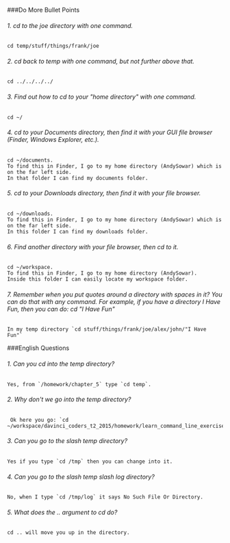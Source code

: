 ###Do More Bullet Points<br/>
###### 1. cd to the joe directory with one command.<br/>
  
    cd temp/stuff/things/frank/joe
    
###### 2. cd back to temp with one command, but not further above that.

    cd ../../../../
    
###### 3. Find out how to cd to your "home directory" with one command.
    
    cd ~/
    
###### 4. cd to your Documents directory, then find it with your GUI file browser (Finder, Windows Explorer, etc.).

    cd ~/documents. 
    To find this in Finder, I go to my home directory (AndySowar) which is on the far left side.
    In that folder I can find my documents folder.
    
###### 5. cd to your Downloads directory, then find it with your file browser.

    cd ~/downloads. 
    To find this in Finder, I go to my home directory (AndySowar) which is on the far left side.
    In this folder I can find my downloads folder.
    
###### 6. Find another directory with your file browser, then cd to it.

    cd ~/workspace. 
    To find this in Finder, I go to my home directory (AndySowar). 
    Inside this folder I can easily locate my workspace folder.
    
###### 7. Remember when you put quotes around a directory with spaces in it? You can do that with any command. For example, if you have a directory I Have Fun, then you can do: cd "I Have Fun"

    In my temp directory `cd stuff/things/frank/joe/alex/john/"I Have Fun"`
        
###English Questions

###### 1. Can you cd into the temp directory?

    Yes, from `/homework/chapter_5` type `cd temp`.
    
###### 2. Why don't we go into the temp directory?

     Ok here you go: `cd ~/workspace/davinci_coders_t2_2015/homework/learn_command_line_exercises/chapter_5/temp`
     
###### 3. Can you go to the slash temp directory?
    
    Yes if you type `cd /tmp` then you can change into it. 
    
###### 4. Can you go to the slash temp slash log directory?

    No, when I type `cd /tmp/log` it says No Such File Or Directory.
    
###### 5. What does the .. argument to cd do? 

    cd .. will move you up in the directory. 
    
